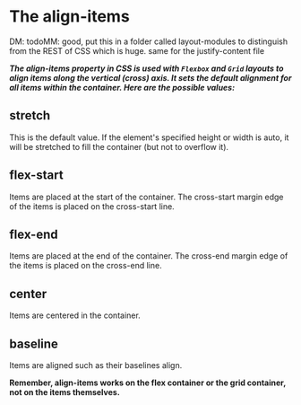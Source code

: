 # The align-items

DM: todoMM: good, put this in a folder called layout-modules to distinguish from the REST of CSS which is huge. same for the justify-content file

***The align-items property in CSS is used with `Flexbox` and `Grid` layouts to align items along the vertical (cross) axis. It sets the default alignment for all items within the container. Here are the possible values:***

## stretch
 This is the default value. If the element's specified height or width is auto, it will be stretched to fill the container (but not to overflow it).

## flex-start
 Items are placed at the start of the container. The cross-start margin edge of the items is placed on the cross-start line.

## flex-end
 Items are placed at the end of the container. The cross-end margin edge of the items is placed on the cross-end line.

## center
 Items are centered in the container.

## baseline
 Items are aligned such as their baselines align.

**Remember, align-items works on the flex container or the grid container, not on the items themselves.**